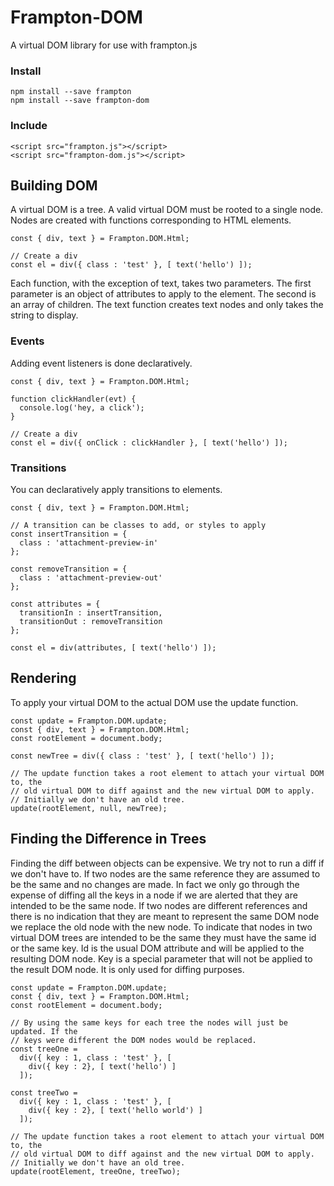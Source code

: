 # Frampton-DOM

A virtual DOM library for use with frampton.js

### Install

```
npm install --save frampton
npm install --save frampton-dom
```

### Include

```
<script src="frampton.js"></script>
<script src="frampton-dom.js"></script>
```


## Building DOM

A virtual DOM is a tree. A valid virtual DOM must be rooted to a single node. Nodes are created with functions corresponding to HTML elements.

```
const { div, text } = Frampton.DOM.Html;

// Create a div
const el = div({ class : 'test' }, [ text('hello') ]);
```

Each function, with the exception of text, takes two parameters. The first parameter is an object of attributes to apply to the element. The second is an array of children. The text function creates text nodes and only takes the string to display.

### Events

Adding event listeners is done declaratively.

```
const { div, text } = Frampton.DOM.Html;

function clickHandler(evt) {
  console.log('hey, a click');
}

// Create a div
const el = div({ onClick : clickHandler }, [ text('hello') ]);
```

### Transitions

You can declaratively apply transitions to elements.

```
const { div, text } = Frampton.DOM.Html;

// A transition can be classes to add, or styles to apply
const insertTransition = {
  class : 'attachment-preview-in'
};

const removeTransition = {
  class : 'attachment-preview-out'
};

const attributes = {
  transitionIn : insertTransition,
  transitionOut : removeTransition
};

const el = div(attributes, [ text('hello') ]);
```


## Rendering

To apply your virtual DOM to the actual DOM use the update function.

```
const update = Frampton.DOM.update;
const { div, text } = Frampton.DOM.Html;
const rootElement = document.body;

const newTree = div({ class : 'test' }, [ text('hello') ]);

// The update function takes a root element to attach your virtual DOM to, the
// old virtual DOM to diff against and the new virtual DOM to apply.
// Initially we don't have an old tree.
update(rootElement, null, newTree);
```


## Finding the Difference in Trees

Finding the diff between objects can be expensive. We try not to run a diff if we don't have to. If two nodes are the same reference they are assumed to be the same and no changes are made. In fact we only go through the expense of diffing all the keys in a node if we are alerted that they are intended to be the same node. If two nodes are different references and there is no indication that they are meant to represent the same DOM node we replace the old node with the new node. To indicate that nodes in two virtual DOM trees are intended to be the same they must have the same id or the same key. Id is the usual DOM attribute and will be applied to the resulting DOM node. Key is a special parameter that will not be applied to the result DOM node. It is only used for diffing purposes.

```
const update = Frampton.DOM.update;
const { div, text } = Frampton.DOM.Html;
const rootElement = document.body;

// By using the same keys for each tree the nodes will just be updated. If the
// keys were different the DOM nodes would be replaced.
const treeOne =
  div({ key : 1, class : 'test' }, [
    div({ key : 2}, [ text('hello') ]
  ]);

const treeTwo =
  div({ key : 1, class : 'test' }, [
    div({ key : 2}, [ text('hello world') ]
  ]);

// The update function takes a root element to attach your virtual DOM to, the
// old virtual DOM to diff against and the new virtual DOM to apply.
// Initially we don't have an old tree.
update(rootElement, treeOne, treeTwo);
```
